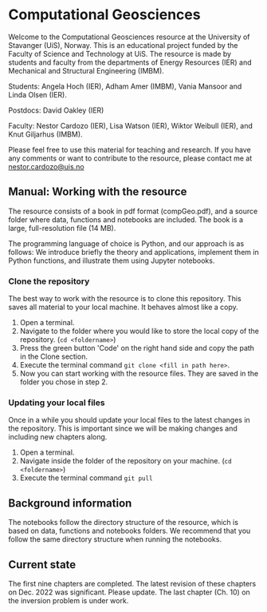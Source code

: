 # Computational Geosciences
Welcome to the Computational Geosciences resource at the University of Stavanger (UiS), Norway. This is an educational project funded by the Faculty of Science and Technology at UiS. The resource is made by students and faculty from the departments of Energy Resources (IER) and Mechanical and Structural Engineering (IMBM). 

Students: Angela Hoch (IER), Adham Amer (IMBM), Vania Mansoor and Linda Olsen (IER).

Postdocs: David Oakley (IER) 

Faculty: Nestor Cardozo (IER), Lisa Watson (IER), Wiktor Weibull (IER), and Knut Giljarhus (IMBM). 

Please feel free to use this material for teaching and research. If you have any comments or want to contribute to the resource, please contact me at [nestor.cardozo@uis.no](mailto:nestor.cardozo@uis.no)

## Manual: Working with the resource
The resource consists of a book in pdf format (compGeo.pdf), and a source folder where data, functions and notebooks are included. The book is a large, full-resolution file (14 MB).

The programming language of choice is Python, and our approach is as follows: We introduce briefly the theory and applications, implement them in Python functions, and illustrate them using Jupyter notebooks. 

### Clone the repository
The best way to work with the resource is to clone this repository. This saves all material to your local machine. It behaves almost like a copy.
1. Open a terminal.
2. Navigate to the folder where you would like to store the local copy of the repository. (`cd <foldername>`)
3. Press the green button 'Code' on the right hand side and copy the path in the Clone section.
4. Execute the terminal command `git clone <fill in path here>`.
5. Now you can start working with the resource files. They are saved in the folder you chose in step 2.

### Updating your local files
Once in a while you should update your local files to the latest changes in the repository. This is important since we will be making changes and including new chapters along.
1. Open a terminal.
2. Navigate inside the folder of the repository on your machine. (`cd <foldername>`)
3. Execute the terminal command `git pull`

## Background information
The notebooks follow the directory structure of the resource, which is based on data, functions and notebooks folders. We recommend that you follow the same directory structure when running the notebooks. 

## Current state
The first nine chapters are completed. The latest revision of these chapters on Dec. 2022 was significant. Please update. The last chapter (Ch. 10) on the inversion problem is under work.

